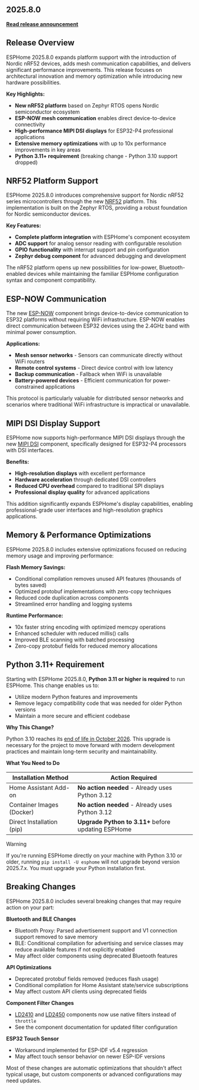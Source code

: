 ## 2025.8.0

[**Read release announcement**](https://esphome.io/changelog/2025.8.0)

## Release Overview

ESPHome 2025.8.0 expands platform support with the introduction of Nordic nRF52 devices,
adds mesh communication capabilities, and delivers significant performance improvements. This release
focuses on architectural innovation and memory optimization while introducing new hardware possibilities.

**Key Highlights:**

- **New nRF52 platform** based on Zephyr RTOS opens Nordic semiconductor ecosystem
- **ESP-NOW mesh communication** enables direct device-to-device connectivity
- **High-performance MIPI DSI displays** for ESP32-P4 professional applications
- **Extensive memory optimizations** with up to 10x performance improvements in key areas
- **Python 3.11+ requirement** (breaking change - Python 3.10 support dropped)


## NRF52 Platform Support


ESPHome 2025.8.0 introduces comprehensive support for Nordic nRF52 series microcontrollers through the new
[NRF52](https://esphome.io/components/nrf52) platform. This implementation is built on the Zephyr RTOS, providing a robust
foundation for Nordic semiconductor devices.

**Key Features:**

- **Complete platform integration** with ESPHome's component ecosystem
- **ADC support** for analog sensor reading with configurable resolution
- **GPIO functionality** with interrupt support and pin configuration
- **Zephyr debug component** for advanced debugging and development

The nRF52 platform opens up new possibilities for low-power, Bluetooth-enabled devices while maintaining
the familiar ESPHome configuration syntax and component compatibility.


## ESP-NOW Communication

The new [ESP-NOW](https://esphome.io/components/espnow) component brings device-to-device communication to ESP32 platforms without
requiring WiFi infrastructure. ESP-NOW enables direct communication between ESP32 devices using the 2.4GHz
band with minimal power consumption.

**Applications:**

- **Mesh sensor networks** - Sensors can communicate directly without WiFi routers
- **Remote control systems** - Direct device control with low latency
- **Backup communication** - Fallback when WiFi is unavailable
- **Battery-powered devices** - Efficient communication for power-constrained applications

This protocol is particularly valuable for distributed sensor networks and scenarios where traditional
WiFi infrastructure is impractical or unavailable.


## MIPI DSI Display Support

ESPHome now supports high-performance MIPI DSI displays through the new [MIPI DSI](https://esphome.io/components/display/mipi_dsi)
component, specifically designed for ESP32-P4 processors with DSI interfaces.

**Benefits:**

- **High-resolution displays** with excellent performance
- **Hardware acceleration** through dedicated DSI controllers
- **Reduced CPU overhead** compared to traditional SPI displays
- **Professional display quality** for advanced applications

This addition significantly expands ESPHome's display capabilities, enabling professional-grade user interfaces
and high-resolution graphics applications.


## Memory & Performance Optimizations

ESPHome 2025.8.0 includes extensive optimizations focused on reducing memory usage and improving performance:

**Flash Memory Savings:**

- Conditional compilation removes unused API features (thousands of bytes saved)
- Optimized protobuf implementations with zero-copy techniques
- Reduced code duplication across components
- Streamlined error handling and logging systems

**Runtime Performance:**

- 10x faster string encoding with optimized memcpy operations
- Enhanced scheduler with reduced millis() calls
- Improved BLE scanning with batched processing
- Zero-copy protobuf fields for reduced memory allocations


## Python 3.11+ Requirement

Starting with ESPHome 2025.8.0, **Python 3.11 or higher is required** to run ESPHome. This change enables us to:

- Utilize modern Python features and improvements
- Remove legacy compatibility code that was needed for older Python versions
- Maintain a more secure and efficient codebase

**Why This Change?**

Python 3.10 reaches its [end of life in October 2026](https://devguide.python.org/versions/). This
upgrade is necessary for the project to move forward with modern development practices and maintain
long-term security and maintainability.

**What You Need to Do**

Installation Method | Action Required
--------------------------|----------------------
Home Assistant Add-on | **No action needed** - Already uses Python 3.12
Container Images (Docker) | **No action needed** - Already uses Python 3.12
Direct Installation (pip) | **Upgrade Python to 3.11+** before updating ESPHome

> [!WARNING]
>
> If you're running ESPHome directly on your machine with Python 3.10 or older, running ``pip install -U esphome``
> will not upgrade beyond version 2025.7.x. You must upgrade your Python installation first.


## Breaking Changes

ESPHome 2025.8.0 includes several breaking changes that may require action on your part:

**Bluetooth and BLE Changes**
   - Bluetooth Proxy: Parsed advertisement support and V1 connection support removed to save memory
   - BLE: Conditional compilation for advertising and service classes may reduce available features if not explicitly enabled
   - May affect older components using deprecated Bluetooth features

**API Optimizations**
   - Deprecated protobuf fields removed (reduces flash usage)
   - Conditional compilation for Home Assistant state/service subscriptions
   - May affect custom API clients using deprecated fields

**Component Filter Changes**
   - [LD2410](https://esphome.io/components/sensor/ld2410) and [LD2450](https://esphome.io/components/sensor/ld2450) components now use native filters instead of ``throttle``
   - See the component documentation for updated filter configuration

**ESP32 Touch Sensor**
   - Workaround implemented for ESP-IDF v5.4 regression
   - May affect touch sensor behavior on newer ESP-IDF versions

Most of these changes are automatic optimizations that shouldn't affect typical usage, but custom components
or advanced configurations may need updates.

